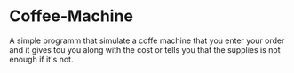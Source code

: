 # Coffee-Machine

A simple programm that simulate a coffe machine that you enter your order and it gives tou you along with the cost or tells you that the supplies is not enough if it's not.
